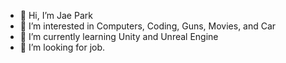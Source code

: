 - 👋 Hi, I’m Jae Park
- 👀 I’m interested in Computers, Coding, Guns, Movies, and Car
- 🌱 I’m currently learning Unity and Unreal Engine
- 💞️ I’m looking for job.

<!---
jpark143/jpark143 is a ✨ special ✨ repository because its `README.md` (this file) appears on your GitHub profile.
You can click the Preview link to take a look at your changes.
--->
